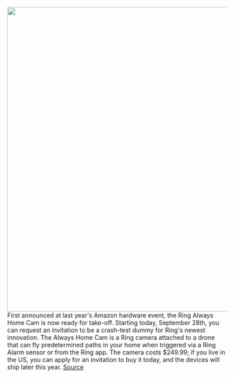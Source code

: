 <img src='https://cdn.vox-cdn.com/thumbor/rzPJpuliTk3UWXrC_Rei0cTMDcM=/0x0:7200x4050/1200x800/filters:focal(1157x662:2309x1814)/cdn.vox-cdn.com/uploads/chorus_image/image/69920821/49339_12021hesby_09e_lifestyle_product_hovering_0308_R3_RGB_16x9.0.jpg' width='700px' /><br/>
First announced at last year's Amazon hardware event, the Ring Always Home Cam is now ready for take-off. Starting today, September 28th, you can request an invitation to be a crash-test dummy for Ring's newest innovation. The Always Home Cam is a Ring camera attached to a drone that can fly predetermined paths in your home when triggered via a Ring Alarm sensor or from the Ring app. The camera costs $249.99; if you live in the US, you can apply for an invitation to buy it today, and the devices will ship later this year.
<a href='https://www.theverge.com/2021/9/28/22692048/ring-always-home-cam-drone-amazon-price-release-date-specs'> Source <a/>